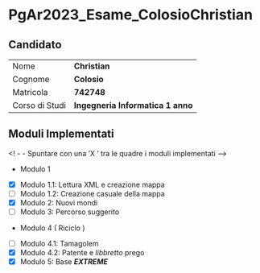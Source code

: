 # PgAr2023_Esame_ColosioChristian
## Candidato

| |                                 |
| -------------- |---------------------------------|
| Nome | **Christian**                   |
| Cognome | **Colosio**                     |
| Matricola | **742748**                      |
| Corso di Studi | **Ingegneria Informatica 1 anno** |

## Moduli Implementati

<! - - Spuntare con una ’X ’ tra le quadre i moduli implementati -->

- Modulo 1
- [X] Modulo 1.1: Lettura XML e creazione mappa
- [ ] Modulo 1.2: Creazione casuale della mappa
- [X] Modulo 2: Nuovi mondi
- [ ] Modulo 3: Percorso suggerito
- Modulo 4 ( Riciclo )
- [ ] Modulo 4.1: Tamagolem
- [X] Modulo 4.2: Patente e _libbretto_ prego
- [X] Modulo 5: Base _**EXTREME**_
